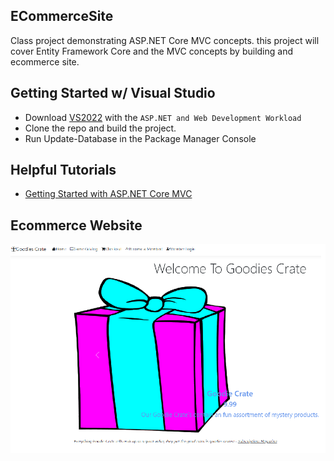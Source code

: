 ## ECommerceSite
Class project demonstrating ASP.NET Core MVC concepts.
this project will cover Entity Framework Core and the 
MVC concepts by building and ecommerce site.

## Getting Started w/ Visual Studio
- Download [VS2022](https://visualstudio.microsoft.com/vs/) with the ```ASP.NET and Web Development Workload```
- Clone the repo and build the project.
- Run Update-Database in the Package Manager Console

## Helpful Tutorials
- [Getting Started with ASP.NET Core MVC](https://docs.microsoft.com/en-us/aspnet/core/tutorials/first-mvc-app/start-mvc?view=aspnetcore-6.0&tabs=visual-studio)

## Ecommerce Website

![homepageSS](Screenshots/IndexScreenshot.png)
